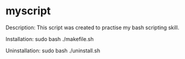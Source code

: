 # myscript

Description:
This script was created to practise my bash scripting skill.

Installation:
sudo bash ./makefile.sh

Uninstallation:
sudo bash ./uninstall.sh
